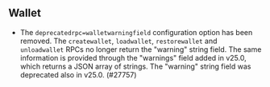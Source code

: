 Wallet
------

- The `deprecatedrpc=walletwarningfield` configuration option has been removed.
  The `createwallet`, `loadwallet`, `restorewallet` and `unloadwallet` RPCs no
  longer return the "warning" string field. The same information is provided
  through the "warnings" field added in v25.0, which returns a JSON array of
  strings. The "warning" string field was deprecated also in v25.0. (#27757)

